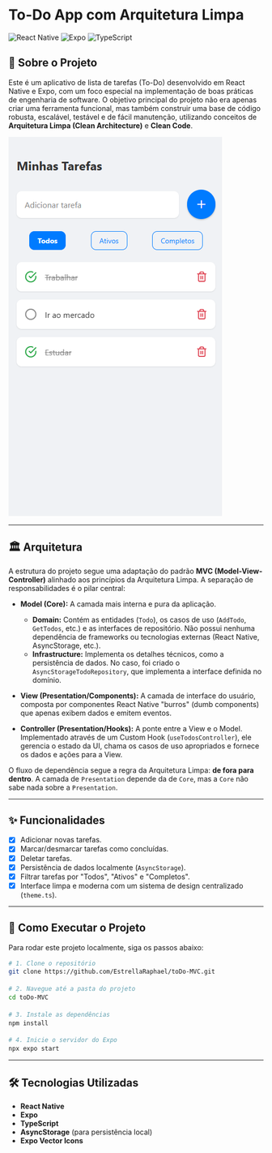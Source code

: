 # To-Do App com Arquitetura Limpa

![React Native](https://img.shields.io/badge/React_Native-20232A?style=for-the-badge&logo=react&logoColor=61DAFB)
![Expo](https://img.shields.io/badge/Expo-000020?style=for-the-badge&logo=expo&logoColor=white)
![TypeScript](https://img.shields.io/badge/TypeScript-007ACC?style=for-the-badge&logo=typescript&logoColor=white)

## 📖 Sobre o Projeto

Este é um aplicativo de lista de tarefas (To-Do) desenvolvido em React Native e Expo, com um foco especial na implementação de boas práticas de engenharia de software. O objetivo principal do projeto não era apenas criar uma ferramenta funcional, mas também construir uma base de código robusta, escalável, testável e de fácil manutenção, utilizando conceitos de **Arquitetura Limpa (Clean Architecture)** e **Clean Code**.

![Screenshot da tela principal do app](./docs/assets/app-screenshot.png)

---

## 🏛️ Arquitetura

A estrutura do projeto segue uma adaptação do padrão **MVC (Model-View-Controller)** alinhado aos princípios da Arquitetura Limpa. A separação de responsabilidades é o pilar central:

* **Model (Core):** A camada mais interna e pura da aplicação.
  * **Domain:** Contém as entidades (`Todo`), os casos de uso (`AddTodo`, `GetTodos`, etc.) e as interfaces de repositório. Não possui nenhuma dependência de frameworks ou tecnologias externas (React Native, AsyncStorage, etc.).
  * **Infrastructure:** Implementa os detalhes técnicos, como a persistência de dados. No caso, foi criado o `AsyncStorageTodoRepository`, que implementa a interface definida no domínio.

* **View (Presentation/Components):** A camada de interface do usuário, composta por componentes React Native "burros" (dumb components) que apenas exibem dados e emitem eventos.

* **Controller (Presentation/Hooks):** A ponte entre a View e o Model. Implementado através de um Custom Hook (`useTodosController`), ele gerencia o estado da UI, chama os casos de uso apropriados e fornece os dados e ações para a View.

O fluxo de dependência segue a regra da Arquitetura Limpa: **de fora para dentro**. A camada de `Presentation` depende da de `Core`, mas a `Core` não sabe nada sobre a `Presentation`.

---

## ✨ Funcionalidades

* [x] Adicionar novas tarefas.
* [x] Marcar/desmarcar tarefas como concluídas.
* [x] Deletar tarefas.
* [x] Persistência de dados localmente (`AsyncStorage`).
* [x] Filtrar tarefas por "Todos", "Ativos" e "Completos".
* [x] Interface limpa e moderna com um sistema de design centralizado (`theme.ts`).

---

## 🚀 Como Executar o Projeto

Para rodar este projeto localmente, siga os passos abaixo:

```bash
# 1. Clone o repositório
git clone https://github.com/EstrellaRaphael/toDo-MVC.git

# 2. Navegue até a pasta do projeto
cd toDo-MVC

# 3. Instale as dependências
npm install

# 4. Inicie o servidor do Expo
npx expo start
```

---

## 🛠️ Tecnologias Utilizadas

* **React Native**
* **Expo**
* **TypeScript**
* **AsyncStorage** (para persistência local)
* **Expo Vector Icons**
